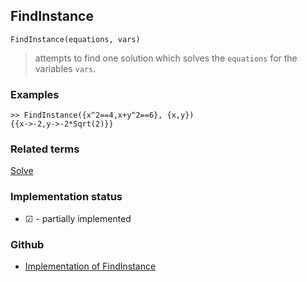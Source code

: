 ## FindInstance 

```
FindInstance(equations, vars)
```

> attempts to find one solution which solves the `equations` for the variables `vars`.

### Examples

```
>> FindInstance({x^2==4,x+y^2==6}, {x,y})
{{x->-2,y->-2*Sqrt(2)}}
```

### Related terms 
[Solve](Solve.md)






### Implementation status

* &#x2611; - partially implemented

### Github

* [Implementation of FindInstance](https://github.com/axkr/symja_android_library/blob/master/symja_android_library/matheclipse-core/src/main/java/org/matheclipse/core/reflection/system/FindInstance.java#L43) 
